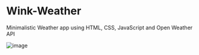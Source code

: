 # Wink-Weather

Minimalistic Weather app using HTML, CSS, JavaScript and Open Weather API

![image](https://user-images.githubusercontent.com/20955511/111051345-0bcff300-845b-11eb-80ca-717a9a838e2c.png)
